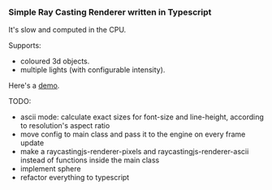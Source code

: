 ### Simple Ray Casting Renderer written in Typescript

It's slow and computed in the CPU.

Supports:
- coloured 3d objects.
- multiple lights (with configurable intensity).

Here's a [demo](https://vitormanfredini.github.io/raycastingjs/).


TODO:
- ascii mode: calculate exact sizes for font-size and line-height, according to resolution's aspect ratio
- move config to main class and pass it to the engine on every frame update
- make a raycastingjs-renderer-pixels and raycastingjs-renderer-ascii instead of functions inside the main class
- implement sphere
- refactor everything to typescript